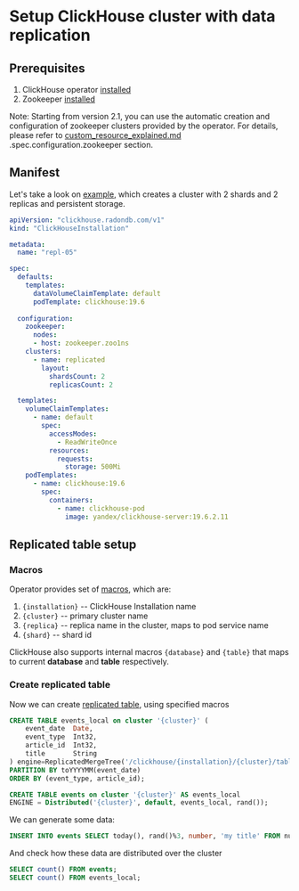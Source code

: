 
# Setup ClickHouse cluster with data replication

## Prerequisites

1. ClickHouse operator [installed][operator_installation_details.md]
1. Zookeeper [installed][zookeeper_setup.md]

Note: Starting from version 2.1, you can use the automatic creation and configuration of zookeeper clusters provided by the operator.
For details, please refer to [custom_resource_explained.md](./custom_resource_explained.md) .spec.configuration.zookeeper section.

## Manifest

Let's take a look on [example][chi-examples/04-replication-zookeeper-05-simple-PV.yaml], which creates a cluster with 2 shards and 2 replicas and persistent storage.

```yaml
apiVersion: "clickhouse.radondb.com/v1"
kind: "ClickHouseInstallation"

metadata:
  name: "repl-05"

spec:
  defaults:
    templates: 
      dataVolumeClaimTemplate: default
      podTemplate: clickhouse:19.6
 
  configuration:
    zookeeper:
      nodes:
      - host: zookeeper.zoo1ns
    clusters:
      - name: replicated
        layout:
          shardsCount: 2
          replicasCount: 2

  templates:
    volumeClaimTemplates:
      - name: default
        spec:
          accessModes:
            - ReadWriteOnce
          resources:
            requests:
              storage: 500Mi
    podTemplates:
      - name: clickhouse:19.6
        spec:
          containers:
            - name: clickhouse-pod
              image: yandex/clickhouse-server:19.6.2.11
```


## Replicated table setup

### Macros
Operator provides set of [macros][macros], which are:
 1. `{installation}` -- ClickHouse Installation name
 1. `{cluster}` -- primary cluster name
 1. `{replica}` -- replica name in the cluster, maps to pod service name
 1. `{shard}` -- shard id

ClickHouse also supports internal macros `{database}` and `{table}` that maps to current **database** and **table** respectively.

### Create replicated table

Now we can create [replicated table][replication], using specified macros

```sql
CREATE TABLE events_local on cluster '{cluster}' (
    event_date  Date,
    event_type  Int32,
    article_id  Int32,
    title       String
) engine=ReplicatedMergeTree('/clickhouse/{installation}/{cluster}/tables/{shard}/{database}/{table}', '{replica}')
PARTITION BY toYYYYMM(event_date)
ORDER BY (event_type, article_id);
```

```sql
CREATE TABLE events on cluster '{cluster}' AS events_local
ENGINE = Distributed('{cluster}', default, events_local, rand());
```

We can generate some data:
```sql
INSERT INTO events SELECT today(), rand()%3, number, 'my title' FROM numbers(100);
```

And check how these data are distributed over the cluster
```sql
SELECT count() FROM events;
SELECT count() FROM events_local;
```

[operator_installation_details.md]: ./operator_installation_details.md
[zookeeper_setup.md]: ./zookeeper_setup.md
[chi-examples/04-replication-zookeeper-05-simple-PV.yaml]: ./chi-examples/04-replication-zookeeper-05-simple-PV.yaml
[macros]: https://clickhouse.yandex/docs/en/operations/server_settings/settings/#macros
[replication]: https://clickhouse.yandex/docs/en/operations/table_engines/replication/

